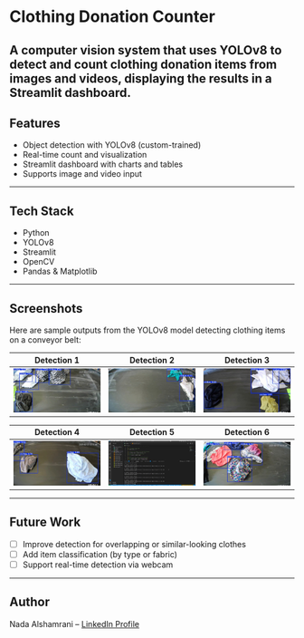 # Clothing Donation Counter

A computer vision system that uses YOLOv8 to detect and count clothing donation items from images and videos, displaying the results in a Streamlit dashboard.
---

## Features

- Object detection with YOLOv8 (custom-trained)
- Real-time count and visualization
- Streamlit dashboard with charts and tables
- Supports image and video input

---

## Tech Stack

- Python
- YOLOv8
- Streamlit
- OpenCV
- Pandas & Matplotlib

---


## Screenshots

Here are sample outputs from the YOLOv8 model detecting clothing items on a conveyor belt:

| Detection 1 | Detection 2 | Detection 3 |
|-------------|-------------|-------------|
| ![](./5821097510347852889.jpg) | ![](./5821097510347852893.jpg) | ![](./5821097510347852891.jpg) |

| Detection 4 | Detection 5 | Detection 6 |
|-------------|-------------|-------------|
| ![](./5821097510347852892.jpg) | ![](./5821097510347852890.jpg) | ![](./5821097510347852894.jpg) |

---

## Future Work

- [ ] Improve detection for overlapping or similar-looking clothes
- [ ] Add item classification (by type or fabric)
- [ ] Support real-time detection via webcam
---

## Author

Nada Alshamrani – [LinkedIn Profile](https://www.linkedin.com/in/nada-alshamrani-732884250)
